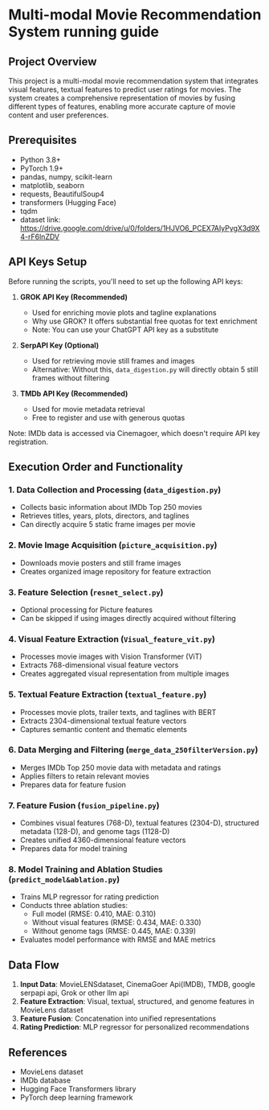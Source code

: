 # Multi-modal Movie Recommendation System running guide

## Project Overview

This project is a multi-modal movie recommendation system that integrates visual features, textual features to predict user ratings for movies. The system creates a comprehensive representation of movies by fusing different types of features, enabling more accurate capture of movie content and user preferences.

## Prerequisites

- Python 3.8+
- PyTorch 1.9+
- pandas, numpy, scikit-learn
- matplotlib, seaborn
- requests, BeautifulSoup4
- transformers (Hugging Face)
- tqdm
- dataset link: https://drive.google.com/drive/u/0/folders/1HJVO6_PCEX7AIyPygX3d9X4-rF6lnZDV

## API Keys Setup

Before running the scripts, you'll need to set up the following API keys:

1. **GROK API Key (Recommended)**
   - Used for enriching movie plots and tagline explanations
   - Why use GROK? It offers substantial free quotas for text enrichment
   - Note: You can use your ChatGPT API key as a substitute

2. **SerpAPI Key (Optional)** 
   - Used for retrieving movie still frames and images
   - Alternative: Without this, `data_digestion.py` will directly obtain 5 still frames without filtering

3. **TMDb API Key (Recommended)**
   - Used for movie metadata retrieval
   - Free to register and use with generous quotas

Note: IMDb data is accessed via Cinemagoer, which doesn't require API key registration.

## Execution Order and Functionality

### 1. Data Collection and Processing (`data_digestion.py`)
- Collects basic information about IMDb Top 250 movies
- Retrieves titles, years, plots, directors, and taglines
- Can directly acquire 5 static frame images per movie

### 2. Movie Image Acquisition (`picture_acquisition.py`)
- Downloads movie posters and still frame images
- Creates organized image repository for feature extraction

### 3. Feature Selection (`resnet_select.py`)
- Optional processing for Picture features
- Can be skipped if using images directly acquired without filtering

### 4. Visual Feature Extraction (`Visual_feature_vit.py`)
- Processes movie images with Vision Transformer (ViT)
- Extracts 768-dimensional visual feature vectors
- Creates aggregated visual representation from multiple images

### 5. Textual Feature Extraction (`textual_feature.py`)
- Processes movie plots, trailer texts, and taglines with BERT
- Extracts 2304-dimensional textual feature vectors
- Captures semantic content and thematic elements

### 6. Data Merging and Filtering (`merge_data_250filterVersion.py`)
- Merges IMDb Top 250 movie data with metadata and ratings
- Applies filters to retain relevant movies
- Prepares data for feature fusion

### 7. Feature Fusion (`fusion_pipeline.py`)
- Combines visual features (768-D), textual features (2304-D), structured metadata (128-D), and genome tags (1128-D)
- Creates unified 4360-dimensional feature vectors
- Prepares data for model training

### 8. Model Training and Ablation Studies (`predict_model&ablation.py`)
- Trains MLP regressor for rating prediction
- Conducts three ablation studies:
  - Full model (RMSE: 0.410, MAE: 0.310)
  - Without visual features (RMSE: 0.434, MAE: 0.330)
  - Without genome tags (RMSE: 0.445, MAE: 0.339)
- Evaluates model performance with RMSE and MAE metrics

## Data Flow

1. **Input Data**: MovieLENSdataset, CinemaGoer Api(IMDB), TMDB, google serpapi api, Grok or other llm api
2. **Feature Extraction**: Visual, textual, structured, and genome features in MovieLens dataset
3. **Feature Fusion**: Concatenation into unified representations
4. **Rating Prediction**: MLP regressor for personalized recommendations

## References

- MovieLens dataset
- IMDb database
- Hugging Face Transformers library
- PyTorch deep learning framework